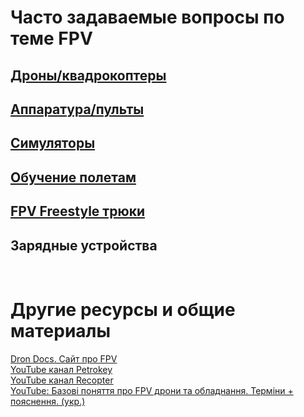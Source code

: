 # Часто задаваемые вопросы по теме FPV 
## [Дроны/квадрокоптеры](Drones/README.md)
## [Аппаратура/пульты](Transmitters/README.md)
## [Симуляторы](Simulators/README.md)
## [Обучение полетам](Tutorials.md)
## [FPV Freestyle трюки](Tricks.md)
## Зарядные устройства

&nbsp;
&nbsp;

# Другие ресурсы и общие материалы
[Dron Docs. Cайт про FPV](https://propwashservice.ru/)  
[YouTube канал Petrokey](https://www.youtube.com/@petrokey)  
[YouTube канал Recopter](https://www.youtube.com/@recopter)  
[YouTube: Базові поняття про FPV дрони та обладнання. Терміни + пояснення. (укр.)](https://www.youtube.com/watch?v=sfohRjv3Fyk)  



